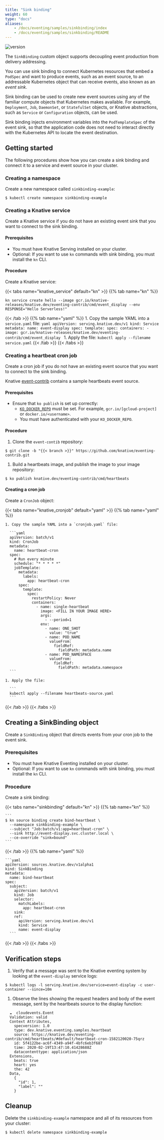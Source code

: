 ```yaml
---
title: "Sink binding"
weight: 60
type: "docs"
aliases:
    - /docs/eventing/samples/sinkbinding/index
    - /docs/eventing/samples/sinkbinding/README
---
```


![version](https://img.shields.io/badge/API_Version-v1-red?style=flat-square)

The `SinkBinding` custom object supports decoupling event production from delivery addressing.

You can use sink binding to connect Kubernetes resources that embed a `PodSpec` and want to produce events, such as an event source, to an addressable Kubernetes object that can receive events, also known as an _event sink_.

Sink binding can be used to create new event sources using any of the familiar compute objects that Kubernetes makes available.
For example, `Deployment`, `Job`, `DaemonSet`, or `StatefulSet` objects, or Knative abstractions, such as `Service` or `Configuration` objects, can be used.

Sink binding injects environment variables into the `PodTemplateSpec` of the event sink, so that the application code does not need to interact directly with the Kubernetes API to locate the event destination.

## Getting started

The following procedures show how you can create a sink binding and connect it to a service and event source in your cluster.

### Creating a namespace

Create a new namespace called `sinkbinding-example`:
```
$ kubectl create namespace sinkbinding-example
```

### Creating a Knative service

Create a Knative service if you do not have an existing event sink that you want to connect to the sink binding.

#### Prerequisites
- You must have Knative Serving installed on your cluster.
- Optional: If you want to use `kn` commands with sink binding, you must install the `kn` CLI.

#### Procedure
Create a Knative service:

{{< tabs name="knative_service" default="kn" >}}
{{% tab name="kn" %}}
  ```
  kn service create hello --image gcr.io/knative-releases/knative.dev/eventing-contrib/cmd/event_display --env RESPONSE="Hello Serverless!"
  ```
{{< /tab >}}
{{% tab name="yaml" %}}
    1. Copy the sample YAML into a `service.yaml` file:
    ```yaml
    apiVersion: serving.knative.dev/v1
    kind: Service
    metadata:
      name: event-display
    spec:
      template:
        spec:
          containers:
            - image: gcr.io/knative-releases/knative.dev/eventing-contrib/cmd/event_display
    ```
    1. Apply the file:
    ```
    kubectl apply --filename service.yaml
    ```
{{< /tab >}}
{{< /tabs >}}

### Creating a heartbeat cron job

Create a cron job if you do not have an existing event source that you want to connect to the sink binding.

Knative [event-contrib](https://github.com/knative/eventing-contrib) contains a
sample heartbeats event source.

#### Prerequisites

- Ensure that `ko publish` is set up correctly:
  - [`KO_DOCKER_REPO`](https://github.com/knative/serving/blob/master/DEVELOPMENT.md#environment-setup)
  must be set. For example, `gcr.io/[gcloud-project]` or `docker.io/<username>`.
  - You must have authenticated with your `KO_DOCKER_REPO`.

#### Procedure

1. Clone the `event-contib` repository:
  ```
  $ git clone -b "{{< branch >}}" https://github.com/knative/eventing-contrib.git
  ```
1. Build a heartbeats image, and publish the image to your image repository:
  ```
  $ ko publish knative.dev/eventing-contrib/cmd/heartbeats
  ```
<!-- TODO: Add tabs if there are kn commands etc to do this also-->

#### Creating a cron job
<!--TODO: Add CLI command-->

Create a `CronJob` object:

{{< tabs name="knative_cronjob" default="yaml" >}}
{{% tab name="yaml" %}}

    1. Copy the sample YAML into a `cronjob.yaml` file:

      ```yaml
      apiVersion: batch/v1
      kind: CronJob
      metadata:
        name: heartbeat-cron
      spec:
        # Run every minute
        schedule: "* * * * *"
        jobTemplate:
          metadata:
            labels:
              app: heartbeat-cron
          spec:
            template:
              spec:
                restartPolicy: Never
                containers:
                  - name: single-heartbeat
                    image: <FILL IN YOUR IMAGE HERE>
                    args:
                      - --period=1
                    env:
                      - name: ONE_SHOT
                        value: "true"
                      - name: POD_NAME
                        valueFrom:
                          fieldRef:
                            fieldPath: metadata.name
                      - name: POD_NAMESPACE
                        valueFrom:
                          fieldRef:
                            fieldPath: metadata.namespace
      ```

    1. Apply the file:

      ```
      kubectl apply --filename heartbeats-source.yaml
      ```

{{< /tab >}}
{{< /tabs >}}

## Creating a SinkBinding object

Create a `SinkBinding` object that directs events from your cron job to the event sink.

### Prerequisites

- You must have Knative Eventing installed on your cluster.
- Optional: If you want to use `kn` commands with sink binding, you must install the `kn` CLI.

### Procedure

Create a sink binding:

{{< tabs name="sinkbinding" default="kn" >}}
{{% tab name="kn" %}}

    ```
    $ kn source binding create bind-heartbeat \
      --namespace sinkbinding-example \
      --subject "Job:batch/v1:app=heartbeat-cron" \
      --sink http://event-display.svc.cluster.local \
      --ce-override "sink=bound"
    ```

{{< /tab >}}
{{% tab name="yaml" %}}

    ```yaml
    apiVersion: sources.knative.dev/v1alpha1
    kind: SinkBinding
    metadata:
      name: bind-heartbeat
    spec:
      subject:
        apiVersion: batch/v1
        kind: Job
        selector:
          matchLabels:
            app: heartbeat-cron
        sink:
        ref:
          apiVersion: serving.knative.dev/v1
          kind: Service
          name: event-display
      ```

{{< /tab >}}
{{< /tabs >}}

## Verification steps

1. Verify that a message was sent to the Knative eventing system by looking at the `event-display` service logs:
  ```
  $ kubectl logs -l serving.knative.dev/service=event-display -c user-container --since=10m
  ```
1. Observe the lines showing the request headers and body of the event message, sent by the heartbeats source to the display function:
  ```
    ☁️  cloudevents.Event
    Validation: valid
    Context Attributes,
      specversion: 1.0
      type: dev.knative.eventing.samples.heartbeat
      source: https://knative.dev/eventing-contrib/cmd/heartbeats/#default/heartbeat-cron-1582120020-75qrz
      id: 5f4122be-ac6f-4349-a94f-4bfc6eb3f687
      time: 2020-02-19T13:47:10.41428688Z
      datacontenttype: application/json
    Extensions,
      beats: true
      heart: yes
      the: 42
    Data,
      {
        "id": 1,
        "label": ""
      }
  ```

## Cleanup

Delete the `sinkbinding-example` namespace and all of its resources from your
cluster:

  ```
  $ kubectl delete namespace sinkbinding-example
  ```
